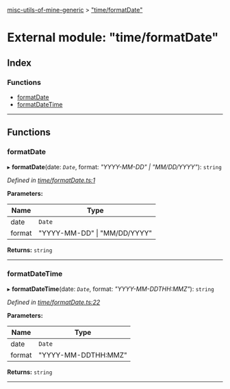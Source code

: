 [misc-utils-of-mine-generic](../README.md) > ["time/formatDate"](../modules/_time_formatdate_.md)

# External module: "time/formatDate"

## Index

### Functions

* [formatDate](_time_formatdate_.md#formatdate)
* [formatDateTime](_time_formatdate_.md#formatdatetime)

---

## Functions

<a id="formatdate"></a>

###  formatDate

▸ **formatDate**(date: *`Date`*, format: *"YYYY-MM-DD" \| "MM/DD/YYYY"*): `string`

*Defined in [time/formatDate.ts:1](https://github.com/cancerberoSgx/misc-utils-of-mine/blob/e02b274/misc-utils-of-mine-generic/src/time/formatDate.ts#L1)*

**Parameters:**

| Name | Type |
| ------ | ------ |
| date | `Date` |
| format | "YYYY-MM-DD" \| "MM/DD/YYYY" |

**Returns:** `string`

___
<a id="formatdatetime"></a>

###  formatDateTime

▸ **formatDateTime**(date: *`Date`*, format: *"YYYY-MM-DDTHH:MMZ"*): `string`

*Defined in [time/formatDate.ts:22](https://github.com/cancerberoSgx/misc-utils-of-mine/blob/e02b274/misc-utils-of-mine-generic/src/time/formatDate.ts#L22)*

**Parameters:**

| Name | Type |
| ------ | ------ |
| date | `Date` |
| format | "YYYY-MM-DDTHH:MMZ" |

**Returns:** `string`

___

